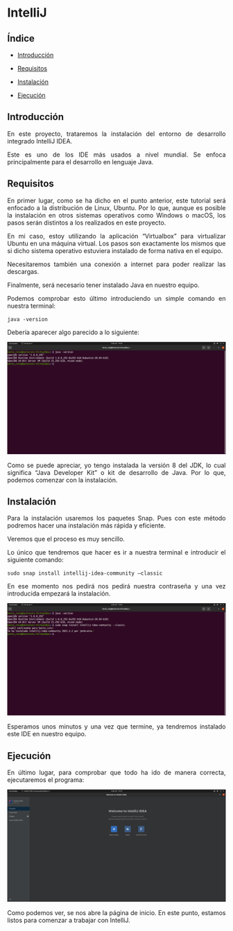 # IntelliJ
## Índice
* [Introducción](#introducción)  
<a name="introducción"/>

* [Requisitos](#requisitos)  
<a name="requisitos"/>

* [Instalación](#instalación)  
<a name="instalación"/>

* [Ejecución](#ejecución)  
<a name="ejecución"/>

<div align="justify">

  ## Introducción
  En este proyecto, trataremos la instalación del entorno de desarrollo integrado IntelliJ IDEA.
  
  Este es uno de los IDE más usados a nivel mundial. Se enfoca principalmente para el desarrollo en lenguaje Java.
  
  ## Requisitos
  En primer lugar, como se ha dicho en el punto anterior, este tutorial será enfocado a la distribución de Linux, Ubuntu. Por lo que, aunque es posible la instalación en 
  otros sistemas operativos como Windows o macOS, los pasos serán distintos a los realizados en este proyecto.
  
  En mi caso, estoy utilizando la aplicación “Virtualbox” para virtualizar Ubuntu en una máquina virtual. Los pasos son exactamente los mismos que si dicho sistema operativo 
  estuviera instalado de forma nativa en el equipo.
  
  Necesitaremos también una conexión a internet para poder realizar las descargas.
  
  Finalmente, será necesario tener instalado Java en nuestro equipo.
  
  Podemos comprobar esto último introduciendo un simple comando en nuestra terminal: 
  
    java -version
  
  Debería aparecer algo parecido a lo siguiente:
  
  <img src="img/java -version.png">
  
  Como se puede apreciar, yo tengo instalada la versión 8 del JDK, lo cual significa “Java Developer Kit” o kit de desarrollo de Java. Por lo que, podemos comenzar con la 
  instalación.
  
  ## Instalación
  Para la instalación usaremos los paquetes Snap. Pues con este método podremos hacer una instalación más rápida y eficiente.
  
  Veremos que el proceso es muy sencillo.
  
  Lo único que tendremos que hacer es ir a nuestra terminal e introducir el siguiente comando: 
  
    sudo snap install intellij-idea-community –classic
  
  En ese momento nos pedirá nos pedirá nuestra contraseña y una vez introducida empezará la instalación.
  
  <img src="img/instalacion.png">
  
  Esperamos unos minutos y una vez que termine, ya tendremos instalado este IDE en nuestro equipo.
  
  ## Ejecución
  En último lugar, para comprobar que todo ha ido de manera correcta, ejecutaremos el programa:
  
  <img src="img/intellij.png">
  
  Como podemos ver, se nos abre la página de inicio. En este punto, estamos listos para comenzar a trabajar con IntelliJ. 
 </div>
